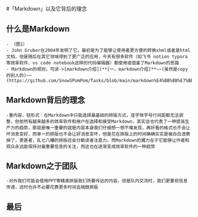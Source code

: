 #「Markdown」以及它背后的理念
## 什么是Markdown
	- （图1）
	- John Gruber在2004年发明了它，最初是为了能够让使用者更方便的转换xhml或者是html文档，但是随后在其它领域得到了更广泛的应用，今天有很多软件（如飞书 notion typora等效率软件、vs code notebook这样的代码编辑器）都使用或借鉴了Markdown的思路
	- Markdown的规则，可读->[markdown介绍](**[一、markdown介绍]**~~(虽然是copy的别人的)~~(https://github.com/SnowSPomPom/Tasks/blob/main/markdown%E4%BB%8B%E7%BB%8D.md)

## Markdown背后的理念
	-重内容，轻形式：在Markdown中只能选择最基础的排版方式，连字体字号行间距都无法调整，但依然有越来越多的效率软件和用户在选择和接受Markdown，其实这也代表了一种提高生产力的趋势，那就是唯一重要的就是内容本身我们仔细想一想不难发现，再好看的格式也不会让坏消息变好，而单一的排版也不会让好消息变坏，但是花在排版上的时间确确实实是被白白浪费掉了，更甚者，乱七八糟的排版还会分散读者注意力。而Markdown的魔力在于它能够让作者和观众永远能保持对最重要信息的关注，而这也在逐渐变成效率软件的一种趋势

## Markdown之于团队
	-对外我们可能会使用PPT等精美排版我们所要传达的内容，但是队内交流时，我们更重视信息传递，这时也许不必要花费更多时间去搞鼓排版
## 最后
